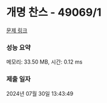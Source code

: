 # 개명 찬스 - 49069/1 

[문제 링크](https://level.goorm.io/exam/49069/%EC%B6%9C%EC%84%9D%EB%B6%80/quiz/1) 

### 성능 요약

메모리: 33.50 MB, 시간: 0.12 ms

### 제출 일자

2024년 07월 30일 13:43:49

